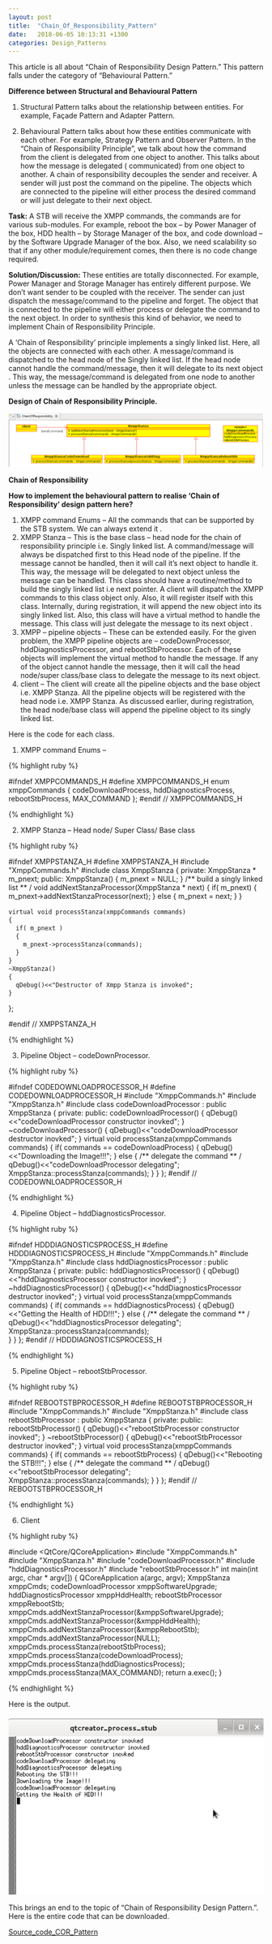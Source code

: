 ```yaml
---
layout: post
title:  "Chain_Of_Responsibility_Pattern"
date:   2018-06-05 10:13:31 +1300
categories: Design_Patterns
---
```

This article is all about “Chain of Responsibility Design Pattern.” This pattern
falls under the category of “Behavioural Pattern.”

**Difference between Structural and Behavioural Pattern**
1. Structural Pattern talks about the relationship between entities. For
example, Façade Pattern and Adapter Pattern.

2. Behavioural Pattern talks about how these entities communicate with each
other. For example, Strategy Pattern and Observer Pattern.
In the “Chain of Responsibility Principle”, we talk about how the command from
the client is delegated from one object to another. This talks about how the
message is delegated ( communicated) from one object to another. A chain
of responsibility decouples the sender and receiver. A sender will just post the
command on the pipeline. The objects which are connected to the pipeline will
either process the desired command or will just delegate to their next object.

**Task:**
A STB will receive the XMPP commands, the commands are for various
sub-modules. For example, reboot the box – by Power Manager of the box,
HDD health – by Storage Manager of the box, and code download – by the
Software Upgrade Manager of the box. Also, we need scalability so that if any
other module/requirement comes, then there is no code change required.

**Solution/Discussion:**
These entities are totally disconnected. For example,
Power Manager and Storage Manager has entirely different purpose. We
don’t want sender to be coupled with the receiver. The sender can just
dispatch the message/command to the pipeline and forget. The object that is
connected to the pipeline will either process or delegate the command to the
next object. In order to synthesis this kind of behavior, we need to implement
Chain of Responsibility Principle.

A ‘Chain of Responsibility’ principle implements a singly linked list. Here, all the objects are connected with each other. A message/command is dispatched to
the head node of the Singly linked list. If the head node cannot handle the
command/message, then it will delegate to its next object . This way, the
message/command is delegated from one node to another unless the
message can be handled by the appropriate object.

**Design of Chain of Responsibility Principle.**

<img src="/assets/img/COR_UML.png" alt="COR_UML">

__Chain of Responsibility__

**How to implement the behavioural pattern to realise ‘Chain of
Responsibility’ design pattern here?**

1. XMPP command Enums – All the commands that can be supported by the
STB system. We can always extend it .
2. XMPP Stanza – This is the base class – head node for the chain of
responsibility principle i.e. Singly linked list. A command/message will always be dispatched first to this Head node of the pipeline. If the message cannot be
handled, then it will call it’s next object to handle it. This way, the message will be delegated to next object unless the message can be handled. This class
should have a routine/method to build the singly linked list i.e next pointer.
A client will dispatch the XMPP commands to this class object only. Also, it will
register itself with this class. Internally, during registration, it will append the new object into its singly linked list. Also, this class will have a
virtual method to handle the message. This class will just delegate the message to its next object .
3. XMPP – pipeline objects – These can be extended easily. For the given
problem, the XMPP pipeline objects are – codeDownProcessor,
hddDiagnosticsProcessor, and rebootStbProcessor. Each of these objects
will implement the virtual method to handle the message. If any of the object
cannot handle the message, then it will call the head node/super class/base
class to delegate the message to its next object.
4. client – The client will create all the pipeline objects and the base object i.e. XMPP Stanza. All the pipeline objects will be registered with the head node i.e. XMPP Stanza. As discussed earlier, during registration, the head node/base
class will append the pipeline object to its singly linked list.

Here is the code for each class.

1. XMPP command Enums –


{% highlight ruby %}

#ifndef XMPPCOMMANDS_H
#define XMPPCOMMANDS_H
enum xmppCommands
{
  codeDownloadProcess,
  hddDiagnosticsProcess,
  rebootStbProcess,
  MAX_COMMAND
};
#endif // XMPPCOMMANDS_H

{% endhighlight %}

2. XMPP Stanza – Head node/ Super Class/ Base class

{% highlight ruby %}

#ifndef XMPPSTANZA_H
#define XMPPSTANZA_H
#include "XmppCommands.h"
#include <QDebug>
class XmppStanza
{
  private:
    XmppStanza * m_pnext;
  public:
    XmppStanza()
    {
      m_pnext = NULL;
    }
  /** build a singly linked list ** /
    void addNextStanzaProcessor(XmppStanza * next)
    {
      if( m_pnext)
      {
        m_pnext->addNextStanzaProcessor(next);
      }
      else
      {
        m_pnext = next;
      }
    }

    virtual void processStanza(xmppCommands commands)
    {
      if( m_pnext )
      {  
        m_pnext->processStanza(commands);
      }
    }
    ~XmppStanza()
    {
      qDebug()<<"Destructor of Xmpp Stanza is invoked";
    }
};

#endif // XMPPSTANZA_H

{% endhighlight %}

3. Pipeline Object – codeDownProcessor.

{% highlight ruby %}

#ifndef CODEDOWNLOADPROCESSOR_H
#define CODEDOWNLOADPROCESSOR_H
#include "XmppCommands.h"
#include "XmppStanza.h"
#include <QDebug>
class codeDownloadProcessor : public XmppStanza
{
  private:
  public:
      codeDownloadProcessor()
      {
        qDebug()<<"codeDownloadProcessor constructor inovked";
      }
      ~codeDownloadProcessor()
      {
        qDebug()<<"codeDownloadProcessor destructor inovked";
      }
      virtual void processStanza(xmppCommands commands)
      {
        if( commands == codeDownloadProcess)
        {
          qDebug()<<"Downloading the Image!!!";
        }
        else
        {
          /** delegate the command ** /
          qDebug()<<"codeDownloadProcessor delegating";
          XmppStanza::processStanza(commands);
        }
      }
};
#endif // CODEDOWNLOADPROCESSOR_H

{% endhighlight %}

4. Pipeline Object – hddDiagnosticsProcessor.

{% highlight ruby %}

#ifndef HDDDIAGNOSTICSPROCESS_H
#define HDDDIAGNOSTICSPROCESS_H
#include "XmppCommands.h"
#include "XmppStanza.h"
#include <QDebug>
class hddDiagnosticsProcessor : public XmppStanza
{
  private:
  public:
    hddDiagnosticsProcessor()
    {
      qDebug()<<"hddDiagnosticsProcessor constructor inovked";
    }
    ~hddDiagnosticsProcessor()
    {
      qDebug()<<"hddDiagnosticsProcessor destructor inovked";
    }
    virtual void processStanza(xmppCommands commands)
    {
      if( commands == hddDiagnosticsProcess)
      {
        qDebug()<<"Getting the Health of HDD!!!";
      }
      else
      {
        /** delegate the command ** /
        qDebug()<<"hddDiagnosticsProcessor delegating";
        XmppStanza::processStanza(commands);  
      }
    }
};
#endif // HDDDIAGNOSTICSPROCESS_H

{% endhighlight %}

5. Pipeline Object – rebootStbProcessor.

{% highlight ruby %}

#ifndef REBOOTSTBPROCESSOR_H
#define REBOOTSTBPROCESSOR_H
#include "XmppCommands.h"
#include "XmppStanza.h"
#include <QDebug>
class rebootStbProcessor : public XmppStanza
{
  private:
  public:
    rebootStbProcessor()
    {
      qDebug()<<"rebootStbProcessor constructor inovked";
    }
    ~rebootStbProcessor()
    {
      qDebug()<<"rebootStbProcessor destructor inovked";
    }
    virtual void processStanza(xmppCommands commands)
    {
      if( commands == rebootStbProcess)
      {
        qDebug()<<"Rebooting the STB!!!";
      }
      else
      {
        /** delegate the command ** /
        qDebug()<<"rebootStbProcessor delegating";
        XmppStanza::processStanza(commands);
      }
    }
};
#endif // REBOOTSTBPROCESSOR_H

{% endhighlight %}

6. Client

{% highlight ruby %}

#include <QtCore/QCoreApplication>
#include "XmppCommands.h"
#include "XmppStanza.h"
#include "codeDownloadProcessor.h"
#include "hddDiagnosticsProcessor.h"
#include "rebootStbProcessor.h"
int main(int argc, char * argv[])
{
  QCoreApplication a(argc, argv);
  XmppStanza xmppCmds;
  codeDownloadProcessor xmppSoftwareUpgrade;
  hddDiagnosticsProcessor xmppHddHealth;
  rebootStbProcessor xmppRebootStb;
  xmppCmds.addNextStanzaProcessor(&xmppSoftwareUpgrade);
  xmppCmds.addNextStanzaProcessor(&xmppHddHealth);
  xmppCmds.addNextStanzaProcessor(&xmppRebootStb);
  xmppCmds.addNextStanzaProcessor(NULL);
  xmppCmds.processStanza(rebootStbProcess);
  xmppCmds.processStanza(codeDownloadProcess);
  xmppCmds.processStanza(hddDiagnosticsProcess);
  xmppCmds.processStanza(MAX_COMMAND);
  return a.exec();
}

{% endhighlight %}

Here is the output.

<img src="/assets/img/COR_Output.png" alt="COR_Output">

This brings an end to the topic of “Chain of Responsibility Design Pattern.”.
Here is the entire code that can be downloaded.

[Source_code_COR_Pattern](https://drive.google.com/open?id=19BCediyhqoeB7vQWyJZnhWbGlwrgZyj-)
